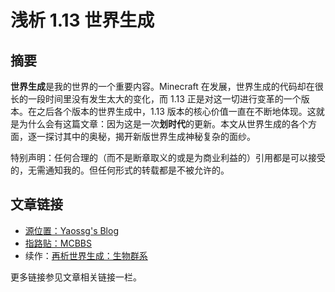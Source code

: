 # 浅析 1.13 世界生成

## 摘要

**世界生成**是我的世界的一个重要内容。Minecraft 在发展，世界生成的代码却在很长的一段时间里没有发生太大的变化，而 1.13 正是对这一切进行变革的一个版本。在之后各个版本的世界生成中，1.13 版本的核心价值一直在不断地体现。这就是为什么会有这篇文章：因为这是一次**划时代**的更新。本文从世界生成的各个方面，逐一探讨其中的奥秘，揭开新版世界生成神秘复杂的面纱。

特别声明：任何合理的（而不是断章取义的或是为商业利益的）引用都是可以接受的，无需通知我的。但任何形式的转载都是不被允许的。

## 文章链接

- [源位置：Yaossg's Blog](https://yaossg.com/blog/1-13-worldgen/)
- [指路贴：MCBBS](https://www.mcbbs.net/thread-846195-1-1.html)
- 续作：[再析世界生成：生物群系](https://yaossg.com/biome)

更多链接参见文章相关链接一栏。

